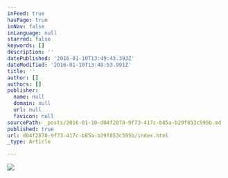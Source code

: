 ```yaml
---
inFeed: true
hasPage: true
inNav: false
inLanguage: null
starred: false
keywords: []
description: ''
datePublished: '2016-01-10T13:49:43.393Z'
dateModified: '2016-01-10T13:48:53.991Z'
title: ''
author: []
authors: []
publisher:
  name: null
  domain: null
  url: null
  favicon: null
sourcePath: _posts/2016-01-10-d04f2878-9f73-417c-b85a-b29f853c595b.md
published: true
url: d04f2878-9f73-417c-b85a-b29f853c595b/index.html
_type: Article

---
```

![](https://the-grid-user-content.s3-us-west-2.amazonaws.com/ee8b1851-83c5-4a09-9bf8-39cec67a9658.jpg)
